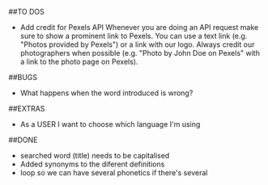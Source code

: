 ##TO DOS
- Add credit for Pexels API
  Whenever you are doing an API request make sure to show a prominent link to Pexels. 
  You can use a text link (e.g. "Photos provided by Pexels") or a link with our logo.
  Always credit our photographers when possible 
  (e.g. "Photo by John Doe on Pexels" with a link to the photo page on Pexels). 


##BUGS
- What happens when the word introduced is wrong?


##EXTRAS
- As a USER I want to choose which language I'm using


##DONE
- searched word (title) needs to be capitalised
- Added synonyms to the diferent definitions
- loop so we can have several phonetics if there's several
